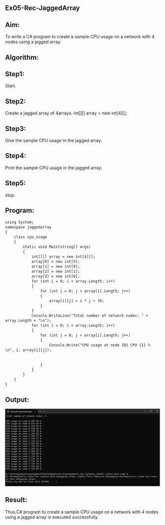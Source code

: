 ## Ex05-Rec-JaggedArray
## Aim:
To write a C# program to create a sample CPU usage on a network with 4 nodes using a jagged array.
## Algorithm:
## Step1:
Start.

## Step2:
Create a jagged array of 4arrays. int[][] array = new int[4][];

## Step3:
Give the sample CPU usage in the jagged array.

## Step4:
Print the sample CPU usage in the jagged array.

## Step5:
stop.


## Program:
```
using System;
namespace jaggedarray
{
    class cpu_usage
    {
        static void Main(string[] args)
        {
            int[][] array = new int[4][];
            array[0] = new int[5];
            array[1] = new int[8];
            array[2] = new int[1];
            array[3] = new int[6];
            for (int i = 0; i < array.Length; i++)
            {
                for (int j = 0; j < array[i].Length; j++)
                {
                    array[i][j] = i * j + 70;
                }
            }
            Console.WriteLine("Total number of network nodes: " + array.Length + "\n");
            for (int i = 0; i < array.Length; i++)
            {
                for (int j = 0; j < array[i].Length; j++)
                {
                    Console.Write("CPU usage at node {0} CPU {1} %  \n", i, array[i][j]);


                }
            }
        }
    }
}
```
## Output:
![](./1.png)
## Result:
Thus,C# program to create a sample CPU usage on a network with 4 nodes using a jagged array is executed successfully.
